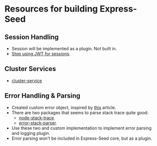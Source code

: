 # Resources for building Express-Seed

## Session Handling
- Session will be implemented as a plugin. Not built in.
- [Stop using JWT for sessions](http://cryto.net/~joepie91/blog/2016/06/13/stop-using-jwt-for-sessions/).

## Cluster Services
- [cluster-service](https://www.npmjs.com/package/cluster-service)

## Error Handling & Parsing
- Created custom error object, inspired by [this](https://www.bennadel.com/blog/2828-creating-custom-error-objects-in-node-js-with-error-capturestacktrace.htm) article.
- There are two packages that seems to parse stack trace quite good:
    - [node-stack-trace](https://github.com/felixge/node-stack-trace).
    - [error-stack-parser](https://github.com/stacktracejs/error-stack-parser).
- Use these two and custom implementation to implement error parsing and logging plugin.
- Error parsing won't be included in Express-Seed core, but as a plugin.